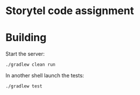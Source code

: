 # Storytel code assignment

# Building

Start the server:
```
./gradlew clean run
```
In another shell launch the tests:
```
./gradlew test
```
